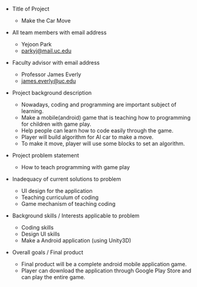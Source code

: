 * Title of Project
  * Make the Car Move

* All team members with email address
  * Yejoon Park
  * parkyj@mail.uc.edu

* Faculty advisor with email address
  * Professor James Everly
  * james.everly@uc.edu

* Project background description
  * Nowadays, coding and programming are important subject of learning.
  * Make a mobile(android) game that is teaching how to programming for children with game play.
  * Help people can learn how to code easily through the game.
  * Player will build algorithm for AI car to make a move.
  * To make it move, player will use some blocks to set an algorithm.

* Project problem statement
  * How to teach programming with game play

* Inadequacy of current solutions to problem
  * UI design for the application
  * Teaching curriculum of coding
  * Game mechanism of teaching coding

* Background skills / Interests applicable to problem
  * Coding skills
  * Design UI skills
  * Make a Android application (using Unity3D)

* Overall goals / Final product
  * Final product will be a complete android mobile application game.
  * Player can download the application through Google Play Store and can play the entire game.
